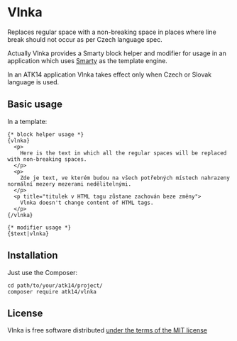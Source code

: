 Vlnka
=====

Replaces regular space with a non-breaking space in places where line break should not occur as per Czech language spec.

Actually Vlnka provides a Smarty block helper and modifier for usage in an application which uses [Smarty](http://www.smarty.net/) as the template engine.

In an ATK14 application Vlnka takes effect only when Czech or Slovak language is used.

Basic usage
-----------

In a template:

    {* block helper usage *}
    {vlnka}
      <p>
        Here is the text in which all the regular spaces will be replaced with non-breaking spaces.
      </p>
      <p>
        Zde je text, ve kterém budou na všech potřebných místech nahrazeny normální mezery mezerami nedělitelnými.
      </p>
      <p title="titulek v HTML tagu zůstane zachován beze změny">
        Vlnka doesn't change content of HTML tags.
      </p>
    {/vlnka}

    {* modifier usage *}
    {$text|vlnka}

Installation
------------

Just use the Composer:

    cd path/to/your/atk14/project/
    composer require atk14/vlnka

License
-------

Vlnka is free software distributed [under the terms of the MIT license](http://www.opensource.org/licenses/mit-license)

[//]: # ( vim: set ts=2 et: )
